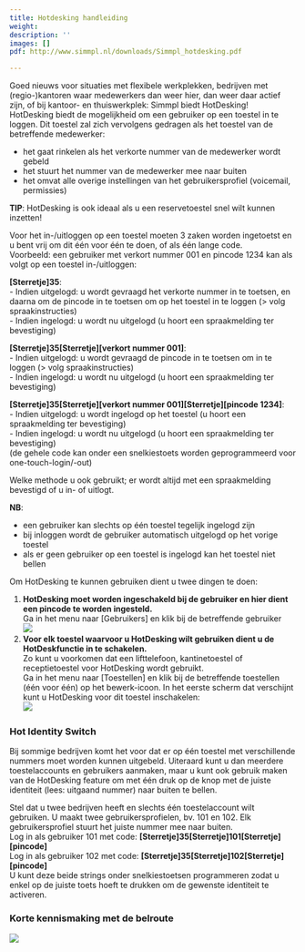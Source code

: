 ```yaml
---
title: Hotdesking handleiding
weight: 
description: ''
images: []
pdf: http://www.simmpl.nl/downloads/Simmpl_hotdesking.pdf

---
```

Goed nieuws voor situaties met flexibele werkplekken, bedrijven met (regio-)kantoren waar medewerkers dan weer hier, dan weer daar actief zijn, of bij kantoor- en thuiswerkplek: Simmpl biedt HotDesking!  
HotDesking biedt de mogelijkheid om een gebruiker op een toestel in te loggen. Dit toestel zal zich vervolgens gedragen als het toestel van de betreffende medewerker:

* het gaat rinkelen als het verkorte nummer van de medewerker wordt gebeld
* het stuurt het nummer van de medewerker mee naar buiten
* het omvat alle overige instellingen van het gebruikersprofiel (voicemail, permissies)

**TIP**: HotDesking is ook ideaal als u een reservetoestel snel wilt kunnen inzetten!

Voor het in-/uitloggen op een toestel moeten 3 zaken worden ingetoetst en u bent vrij om dit één voor één te doen, of als één lange code.  
Voorbeeld: een gebruiker met verkort nummer 001 en pincode 1234 kan als volgt op een toestel in-/uitloggen:

**\[Sterretje\]35**:  
\- Indien uitgelogd: u wordt gevraagd het verkorte nummer in te toetsen, en daarna om de pincode in te toetsen om op het toestel in te loggen (> volg spraakinstructies)  
\- Indien ingelogd: u wordt nu uitgelogd (u hoort een spraakmelding ter bevestiging)

**\[Sterretje\]35\[Sterretje\]\[verkort nummer 001\]**:  
\- Indien uitgelogd: u wordt gevraagd de pincode in te toetsen om in te loggen (> volg spraakinstructies)  
\- Indien ingelogd: u wordt nu uitgelogd (u hoort een spraakmelding ter bevestiging)

**\[Sterretje\]35\[Sterretje\]\[verkort nummer 001\]\[Sterretje\]\[pincode 1234\]**:  
\- Indien uitgelogd: u wordt ingelogd op het toestel (u hoort een spraakmelding ter bevestiging)  
\- Indien ingelogd: u wordt nu uitgelogd (u hoort een spraakmelding ter bevestiging)  
(de gehele code kan onder een snelkiestoets worden geprogrammeerd voor one-touch-login/-out)

Welke methode u ook gebruikt; er wordt altijd met een spraakmelding bevestigd of u in- of uitlogt.

**NB**:

* een gebruiker kan slechts op één toestel tegelijk ingelogd zijn
* bij inloggen wordt de gebruiker automatisch uitgelogd op het vorige toestel
* als er geen gebruiker op een toestel is ingelogd kan het toestel niet bellen

Om HotDesking te kunnen gebruiken dient u twee dingen te doen:

1. **HotDesking moet worden ingeschakeld bij de gebruiker en hier dient een pincode te worden ingesteld.**  
   Ga in het menu naar \[Gebruikers\] en klik bij de betreffende gebruiker  
   ![](https://res.cloudinary.com/callvoip/image/upload/v1565345566/features-4_exyfw3.png)
2. **Voor elk toestel waarvoor u HotDesking wilt gebruiken dient u de HotDeskfunctie in te schakelen.**  
   Zo kunt u voorkomen dat een lifttelefoon, kantinetoestel of receptietoestel voor HotDesking wordt gebruikt.  
   Ga in het menu naar \[Toestellen\] en klik bij de betreffende toestellen (één voor één) op het bewerk-icoon. In het eerste scherm dat verschijnt kunt u HotDesking voor dit toestel inschakelen:  
   ![](https://res.cloudinary.com/callvoip/image/upload/v1565345651/features-5_jjigoc.png)

<h3>Hot Identity Switch</h3>

Bij sommige bedrijven komt het voor dat er op één toestel met verschillende nummers moet worden kunnen uitgebeld. Uiteraard kunt u dan meerdere toestelaccounts en gebruikers aanmaken, maar u kunt ook gebruik maken van de HotDesking feature om met één druk op de knop met de juiste identiteit (lees: uitgaand nummer) naar buiten te bellen.

Stel dat u twee bedrijven heeft en slechts één toestelaccount wilt gebruiken. U maakt twee gebruikersprofielen, bv. 101 en 102. Elk gebruikersprofiel stuurt het juiste nummer mee naar buiten.  
Log in als gebruiker 101 met code: **\[Sterretje\]35\[Sterretje\]101\[Sterretje\]\[pincode\]**  
Log in als gebruiker 102 met code: **\[Sterretje\]35\[Sterretje\]102\[Sterretje\]\[pincode\]**  
U kunt deze beide strings onder snelkiestoetsen programmeren zodat u enkel op de juiste toets hoeft te drukken om de gewenste identiteit te activeren.

<h3>Korte kennismaking met de belroute</h3>

![](https://res.cloudinary.com/callvoip/image/upload/v1565345849/features-6_lqubxk.png)